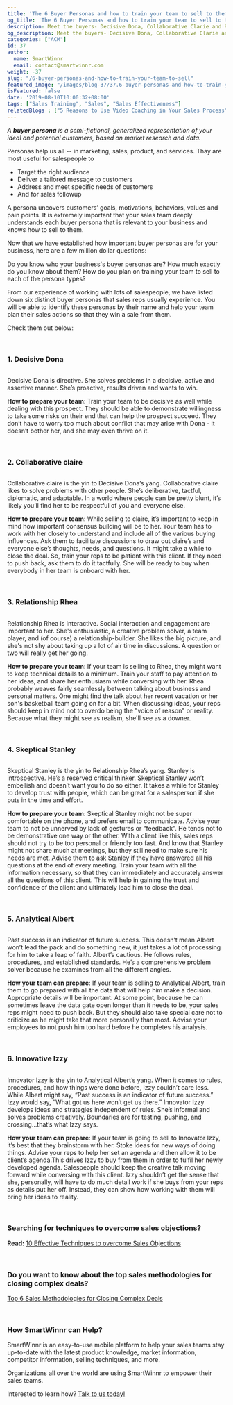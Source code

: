 ```yaml
---
title: 'The 6 Buyer Personas and how to train your team to sell to them'
og_title: 'The 6 Buyer Personas and how to train your team to sell to them'
description: Meet the buyers- Decisive Dona, Collaborative Clarie and Relationship Rhea and more. Also, learn how to train your team to sell to them.
og_description: Meet the buyers- Decisive Dona, Collaborative Clarie and Relationship Rhea and more. Also, learn how to train your team to sell to them.
categories: ["ACM"]
id: 37
author:
  name: SmartWinnr
  email: contact@smartwinnr.com
weight: -37
slug: "/6-buyer-personas-and-how-to-train-your-team-to-sell"
featured_image: "/images/blog-37/37.6-buyer-personas-and-how-to-train-your-team-to-sell.png"
isFeatured: false
date: '2019-08-10T10:00:32+08:00'
tags: ["Sales Training", "Sales", "Sales Effectiveness"]
relatedBlogs : ["5 Reasons to Use Video Coaching in Your Sales Process", "5 Sales Role Play Games that Prepares your Team to Win", "7 Sales Training Games that actually boost your sales team’s skills"]
---
```


_A **buyer persona** is a semi-fictional, generalized representation of your ideal and potential customers, based on market research and data._

Personas help us all -- in marketing, sales, product, and services. Thay are most useful for salespeople to 

* Target the right audience
* Deliver a tailored message to customers
* Address and meet specific needs of customers
* And for sales followup

A persona uncovers customers’ goals, motivations, behaviors, values and pain points. It is extremely important that your sales team deeply understands each buyer persona that is relevant to your business and knows how to sell to them. 

Now that we have established how important buyer personas are for your business, here are a few million dollar questions: 

Do you know who your business's buyer personas are? How much exactly do you know about them? How do you plan on training your team to sell to each of the persona types?

From our experience of working with lots of salespeople, we have listed down six distinct buyer personas that sales reps usually experience. You will be able to identify these personas by their name and help your team plan their sales actions so that they win a sale from them. 

Check them out below:

<br>

### **1. Decisive Dona**

<img alt="" src="/images/blog-37/persona 1.png" class="ml-padding-top0 ml-padding-bottom0">

Decisive Dona is directive. She solves problems in a decisive, active and assertive manner. She’s proactive, results driven and wants to win. 

**How to prepare your team**: Train your team to be decisive as well while dealing with this prospect. They should be able to demonstrate willingness to take some risks on their end that can help the prospect succeed. They don’t have to worry too much about conflict that may arise with Dona - it doesn’t bother her, and she may even thrive on it.

<br>

### **2. Collaborative claire**

<img alt="" src="/images/blog-37/persona 2.png" class="ml-padding-top0 ml-padding-bottom0">

Collaborative claire is the yin to Decisive Dona’s yang. Collaborative claire likes to solve problems with other people. She’s deliberative, tactful, diplomatic, and adaptable. In a world where people can be pretty blunt, it’s likely you’ll find her to be respectful of you and everyone else. 

**How to prepare your team**: While selling to claire, it’s important to keep in mind how important consensus building will be to her. Your team has to work with her closely to understand and include all of the various buying influences. Ask them to facilitate discussions to draw out claire’s and everyone else’s thoughts, needs, and questions. It might take a while to close the deal. So, train your reps to be patient with this client. If they need to push back, ask them to do it tactfully. She will be ready to buy when everybody in her team is onboard with her.

<br>

### **3. Relationship Rhea**

<img alt="" src="/images/blog-37/persona 3.png" class="ml-padding-top0 ml-padding-bottom0">

Relationship Rhea is interactive. Social interaction and engagement are important to her. She's enthusiastic, a creative problem solver, a team player, and (of course) a relationship-builder. She likes the big picture, and she's not shy about taking up a lot of air time in discussions. A question or two will really get her going.

**How to prepare your team**: If your team is selling to Rhea, they might want to keep technical details to a minimum. Train your staff to pay attention to her ideas, and share her enthusiasm while conversing with her. Rhea probably weaves fairly seamlessly between talking about business and personal matters. One might find the talk about her recent vacation or her son's basketball team going on for a bit. When discussing ideas, your reps should keep in mind not to overdo being the "voice of reason" or reality. Because what they might see as realism, she'll see as a downer.

<br>

### **4. Skeptical Stanley**

<img alt="" src="/images/blog-37/persona 4.png" class="ml-padding-top0 ml-padding-bottom0">

Skeptical Stanley is the yin to Relationship Rhea’s yang. Stanley is introspective. He’s a reserved critical thinker. Skeptical Stanley won’t embellish and doesn’t want you to do so either. It takes a while for Stanley to develop trust with people, which can be great for a salesperson if she puts in the time and effort.

**How to prepare your team**: Skeptical Stanley might not be super comfortable on the phone, and prefers email to communicate. Advise your team to not be unnerved by lack of gestures or “feedback”. He tends not to be demonstrative one way or the other. With a client like this, sales reps should not try to be too personal or friendly too fast. And know that Stanley might not share much at meetings, but they still need to make sure his needs are met. Advise them to ask Stanley if they have answered all his questions at the end of every meeting.  Train your team with all the information necessary, so that they can immediately and accurately answer all the questions of this client. This will help in gaining the trust and confidence of the client and ultimately lead him to close the deal.

<br>

### **5. Analytical Albert**

<img alt="" src="/images/blog-37/persona 5.png" class="ml-padding-top0 ml-padding-bottom0">

Past success is an indicator of future success. This doesn’t mean Albert won’t lead the pack and do something new, it just takes a lot of processing for him to take a leap of faith. Albert’s cautious. He follows rules, procedures, and established standards. He’s a comprehensive problem solver because he examines from all the different angles.

**How your team can prepare**: If your team is selling to Analytical Albert, train them to go prepared with all the data that will help him make a decision. Appropriate details will be important. At some point, because he can sometimes leave the data gate open longer than it needs to be, your sales reps might need to push back. But they should also take special care not to criticize as he might take that more personally than most. Advise your employees to not push him too hard before he completes his analysis.

<br>

### **6. Innovative Izzy**

<img alt="" src="/images/blog-37/persona 6.png" class="ml-padding-top0 ml-padding-bottom0">

Innovator Izzy is the yin to Analytical Albert’s yang. When it comes to rules, procedures, and how things were done before, Izzy couldn’t care less. While Albert might say, “Past success is an indicator of future success.” Izzy would say, “What got us here won’t get us there.” Innovator Izzy develops ideas and strategies independent of rules. She’s informal and solves problems creatively. Boundaries are for testing, pushing, and crossing…that’s what Izzy says.

**How your team can prepare**: If your team is going to sell to Innovator Izzy, it’s best that they brainstorm with her. Stoke ideas for new ways of doing things. Advise your reps to help her set an agenda and then allow it to be client’s agenda.This drives Izzy to buy from them in order to fulfil her newly developed agenda. Salespeople should keep the creative talk moving forward while conversing with this client. Izzy shouldn’t get the sense that she, personally, will have to do much detail work if she buys from your reps as details put her off. Instead, they can show how working with them will bring her ideas to reality.

<br>

<h3><b>Searching for techniques to overcome sales objections?</b></h3>

**Read:** <a href="https://smartwinnr.com/post/10-effective-techniques-to-overcome-sales-objections/" target="_blank">10 Effective Techniques to overcome Sales Objections</a>

<br>

### **Do you want to know about the top sales methodologies for closing complex deals?**

<a href="https://www.smartwinnr.com/post/top-6-sales-methodologies-for-closing-complex-deals/" target="_blank">Top 6 Sales Methodologies for Closing Complex Deals</a>


<br>

### **How SmartWinnr can Help?**

SmartWinnr is an easy-to-use mobile platform to help your sales teams stay up-to-date with the latest product knowledge, market information, competitor information, selling techniques, and more.

Organizations all over the world are using SmartWinnr to empower their sales teams. 

Interested to learn how? <a href="https://www.smartwinnr.com/request-demo/" target="_blank" class="ml-desc-text">Talk to us today!</a>

